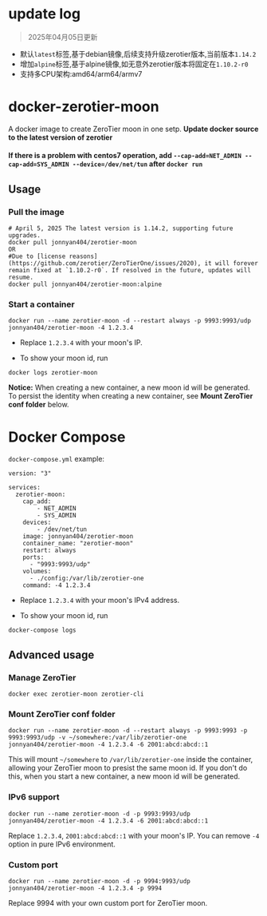 # update log

> 2025年04月05日更新
- 默认`latest`标签,基于debian镜像,后续支持升级zerotier版本,当前版本`1.14.2`
- 增加`alpine`标签,基于alpine镜像,如无意外zerotier版本将固定在`1.10.2-r0`
- 支持多CPU架构:amd64/arm64/armv7

# docker-zerotier-moon
A docker image to create ZeroTier moon in one setp.
**Update docker source to the latest version of zerotier**

#### If there is a problem with centos7 operation, add `--cap-add=NET_ADMIN --cap-add=SYS_ADMIN --device=/dev/net/tun` after `docker run`
## Usage

### Pull the image

```
# April 5, 2025 The latest version is 1.14.2, supporting future upgrades.
docker pull jonnyan404/zerotier-moon
OR
#Due to [license reasons](https://github.com/zerotier/ZeroTierOne/issues/2020), it will forever remain fixed at `1.10.2-r0`. If resolved in the future, updates will resume.
docker pull jonnyan404/zerotier-moon:alpine
```

### Start a container

```
docker run --name zerotier-moon -d --restart always -p 9993:9993/udp jonnyan404/zerotier-moon -4 1.2.3.4
```
 
- Replace `1.2.3.4` with your moon's IP.

- To show your moon id, run
```
docker logs zerotier-moon
```

**Notice:**
When creating a new container, a new moon id will be generated. To persist the identity when creating a new container, see **Mount ZeroTier conf folder** below.


# Docker Compose

`docker-compose.yml` example:

```
version: "3"

services:
  zerotier-moon:
    cap_add:
        - NET_ADMIN
        - SYS_ADMIN
    devices:
        - /dev/net/tun
    image: jonnyan404/zerotier-moon
    container_name: "zerotier-moon"
    restart: always
    ports:
      - "9993:9993/udp"
    volumes:
      - ./config:/var/lib/zerotier-one
    command: -4 1.2.3.4
```

- Replace `1.2.3.4` with your moon's IPv4 address.

- To show your moon id, run
```
docker-compose logs
```


## Advanced usage

### Manage ZeroTier

```
docker exec zerotier-moon zerotier-cli
```

### Mount ZeroTier conf folder

```
docker run --name zerotier-moon -d --restart always -p 9993:9993 -p 9993:9993/udp -v ~/somewhere:/var/lib/zerotier-one jonnyan404/zerotier-moon -4 1.2.3.4 -6 2001:abcd:abcd::1
```

This will mount `~/somewhere` to `/var/lib/zerotier-one` inside the container, allowing your ZeroTier moon to presist the same moon id.  If you don't do this, when you start a new container, a new moon id will be generated.

### IPv6 support

```
docker run --name zerotier-moon -d -p 9993:9993/udp jonnyan404/zerotier-moon -4 1.2.3.4 -6 2001:abcd:abcd::1
```

Replace `1.2.3.4`, `2001:abcd:abcd::1` with your moon's IP. You can remove `-4` option in pure IPv6 environment.

### Custom port

```
docker run --name zerotier-moon -d -p 9994:9993/udp jonnyan404/zerotier-moon -4 1.2.3.4 -p 9994
```

Replace 9994 with your own custom port for ZeroTier moon.
